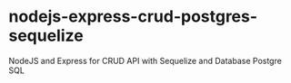 # nodejs-express-crud-postgres-sequelize
NodeJS and Express for CRUD API with Sequelize and Database Postgre SQL

